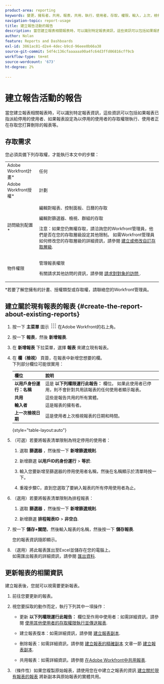 ```yaml
---
product-area: reporting
keywords: 變更，擁有者，共用，報表，共用，執行，使用者，存取，權限，輸入，上次，檢視，日期，報表，活動
navigation-topic: report-usage
title: 建立報告活動的報告
description: 當您建立報表相關報表時，可以識別特定報表資訊，這些資訊可以包括如果報表已指派給停用的使用者、如果報表設定為以停用的使用者的存取權限執行、使用者正在存取您打算刪除的報表等。
author: Nolan
feature: Reports and Dashboards
exl-id: 3861ac81-d2e4-4dec-b9cd-96eee0b66a38
source-git-commit: 54f4c136cfaaaaaa90a4fc64d3ffd06816cff9cb
workflow-type: tm+mt
source-wordcount: '673'
ht-degree: 2%

---
```


# 建立報告活動的報告

當您建立報表相關報表時，可以識別特定報表資訊，這些資訊可以包括如果報表已指派給停用的使用者、如果報表設定為以停用的使用者的存取權限執行、使用者正在存取您打算刪除的報表等。

## 存取需求

您必須具備下列存取權，才能執行本文中的步驟：

<table style="table-layout:auto"> 
 <col> 
 <col> 
 <tbody> 
  <tr> 
   <td role="rowheader">Adobe Workfront計畫*</td> 
   <td> <p>任何</p> </td> 
  </tr> 
  <tr> 
   <td role="rowheader">Adobe Workfront授權*</td> 
   <td> <p>計劃 </p> </td> 
  </tr> 
  <tr> 
   <td role="rowheader">訪問級別配置*</td> 
   <td> <p>編輯對報表、控制面板、日曆的存取</p> <p>編輯對篩選器、檢視、群組的存取</p> <p>注意：如果您仍無權存取，請洽詢您的Workfront管理員，他們是否在您的存取層級設定其他限制。 如需Workfront管理員如何修改您的存取層級的詳細資訊，請參閱 <a href="../../../administration-and-setup/add-users/configure-and-grant-access/create-modify-access-levels.md" class="MCXref xref">建立或修改自訂存取層級</a>.</p> </td> 
  </tr> 
  <tr> 
   <td role="rowheader">物件權限</td> 
   <td> <p>管理報表權限</p> <p>有關請求其他訪問的資訊，請參閱 <a href="../../../workfront-basics/grant-and-request-access-to-objects/request-access.md" class="MCXref xref">請求對對象的訪問 </a>.</p> </td> 
  </tr> 
 </tbody> 
</table>

&#42;若要了解您擁有的計畫、授權類型或存取權，請聯絡您的Workfront管理員。

## 建立關於現有報表的報表 {#create-the-report-about-existing-reports}

1. 按一下 **主菜單** 圖示 ![](assets/main-menu-icon.png) 在Adobe Workfront的右上角。
1. 按一下 **報表**，然後 **新增報表**.
1. 在 **新增報表** 下拉菜單，選擇 **報表** 來建立現有報表。

1. 在 **欄（檢視）** 頁簽，在報表中新增您想要的欄。\
   下列部分欄位可能很實用：

   | 欄位 | 說明 |
   |---|---|
   | **以用戶身份運行：名稱** | 這是 **以下列權限運行此報告：** 欄位。 如果此使用者已停用，則不會針對共用該報表的任何使用者顯示報表。 |
   | **共用** | 這些是報告共用的所有實體。 |
   | **輸入者** | 這是報表的擁有者。 |
   | **上一次檢視日期** | 這是使用者上次檢視報表的日期和時間。 |

   {style=&quot;table-layout:auto&quot;}

1. （可選）若要將報表清單限制為特定停用的使用者：

   1. 選取 **篩選器** ，然後按一下 **新增篩選規則**.

   1. 新增篩選 **以用戶ID的身份運行** > **等於**.

   1. 輸入您要新增至篩選器的停用使用者名稱，然後在名稱顯示於清單時按一下。
   1. 重複步驟C，直到您選取了要納入報表的所有停用使用者為止。

1. （選用）若要將報表清單限制為排程報表：

   1. 選取 **篩選器** ，然後按一下 **新增篩選規則**.

   1. 新增篩選 **排程報表ID** > **非空白**.

1. 按一下 **儲存+關閉**，然後輸入報表的名稱，然後按一下 **儲存報表**.

   您的報表資訊隨即顯示。

1. （選用）將此報表匯出至Excel並儲存在您的電腦上。\
   如需匯出報表的詳細資訊，請參閱 [匯出資料](../../../reports-and-dashboards/reports/creating-and-managing-reports/export-data.md).

## 更新報表的相關資訊

建立報表後，您就可以視需要更新報表。

1. 前往您要更新的報表。
1. 視您要採取的動作而定，執行下列其中一項操作：

   * 更新 **以下列權限運行此報告：** 欄位至作用中使用者：如需詳細資訊，請參閱 [使用其他使用者的存取權限執行並傳送報表](../../../reports-and-dashboards/reports/creating-and-managing-reports/run-deliver-report-access-rights-another-user.md).

   * 建立報表復本：如需詳細資訊，請參閱 [建立報表副本](../../../reports-and-dashboards/reports/creating-and-managing-reports/create-copy-report.md).
   * 刪除報表：如需詳細資訊，請參閱 [建立報表的精確副本](../../../reports-and-dashboards/reports/creating-and-managing-reports/create-copy-report.md#update2) 文章一節 [建立報表副本](../../../reports-and-dashboards/reports/creating-and-managing-reports/create-copy-report.md).

   * 共用報表：如需詳細資訊，請參閱 [在Adobe Workfront中共用報表](../../../reports-and-dashboards/reports/creating-and-managing-reports/share-report.md).

1. （條件性）如果您複製原始報表，請使用您在中建立之報表的資訊 [建立關於現有報表的報表](#create-the-report-about-existing-reports) 將新副本與原始報表的實體共用。
